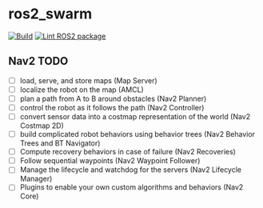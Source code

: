 # ros2_swarm
[![Build](https://github.com/Mars-Rover-Manipal/ros2_swarm_ws/actions/workflows/ros2-ci.yml/badge.svg)](https://github.com/Mars-Rover-Manipal/ros2_swarm_ws/actions/workflows/ros2-ci.yml)
[![Lint ROS2 package](https://github.com/Mars-Rover-Manipal/ros2_swarm_ws/actions/workflows/lint.yml/badge.svg)](https://github.com/Mars-Rover-Manipal/ros2_swarm_ws/actions/workflows/lint.yml)
## Nav2 TODO

- [ ] load, serve, and store maps (Map Server)
- [ ] localize the robot on the map (AMCL)
- [ ] plan a path from A to B around obstacles (Nav2 Planner)
- [ ] control the robot as it follows the path (Nav2 Controller)
- [ ] convert sensor data into a costmap representation of the world (Nav2 Costmap 2D)
- [ ] build complicated robot behaviors using behavior trees (Nav2 Behavior Trees and BT Navigator)
- [ ] Compute recovery behaviors in case of failure (Nav2 Recoveries)
- [ ] Follow sequential waypoints (Nav2 Waypoint Follower)
- [ ] Manage the lifecycle and watchdog for the servers (Nav2 Lifecycle Manager)
- [ ] Plugins to enable your own custom algorithms and behaviors (Nav2 Core)
